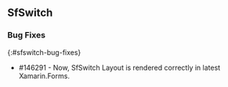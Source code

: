 ## SfSwitch

### Bug Fixes
{:#sfswitch-bug-fixes}
* \#146291 - Now, SfSwitch Layout is rendered correctly in latest Xamarin.Forms.